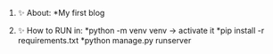 1) ✨ About:
  *My first blog

2) ✨ How to RUN in: 
  *python -m venv venv -> activate it
  *pip install -r requirements.txt
  *python manage.py runserver
